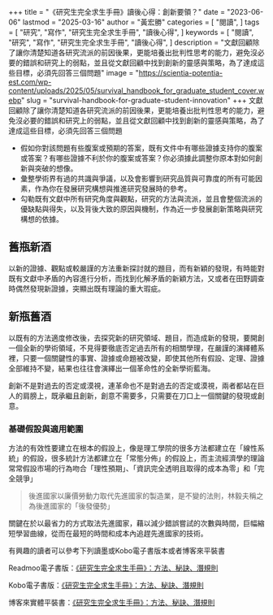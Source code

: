 +++
title = "《研究生完全求生手冊》讀後心得：創新要領？"
date = "2023-06-06"
lastmod = "2025-03-16"
author = "黃宏勝"
categories = [
  "閱讀",
]
tags = [
  "研究",
  "寫作",
  "研究生完全求生手冊",
  "讀後心得",
]
keywords = [
  "閱讀",
  "研究",
  "寫作",
  "研究生完全求生手冊",
  "讀後心得",
]
description = "文獻回顧除了讓你清楚知道各研究流派的前因後果，更能培養出批判性思考的能力，避免沒必要的錯誤和研究上的弱點，並且從文獻回顧中找到創新的靈感與策略，為了達成這些目標，必須先回答三個問題"
image = "https://scientia-potentia-est.com/wp-content/uploads/2025/05/survival_handbook_for_graduate_student_cover.webp"
slug = "survival-handbook-for-graduate-student-innovation"
+++
文獻回顧除了讓你清楚知道各研究流派的前因後果，更能培養出批判性思考的能力，避免沒必要的錯誤和研究上的弱點，並且從文獻回顧中找到創新的靈感與策略，為了達成這些目標，必須先回答三個問題

- 假如你對該問題有些腹案或預期的答案，既有文件中有哪些證據支持你的腹案或答案？有哪些證據不利於你的腹案或答案？你必須據此調整你原本對如何創新與突破的想像。
- 彙整學術界有過的共識與爭議，以及會影響到研究品質與可靠度的所有可能因素，作為你在發展研究構想與推進研究發展時的參考。
- 勾勒既有文獻中所有研究角度與觀點，研究的方法與流派，並且會整個流派的優缺點與得失，以及背後大致的原因與機制，作為近一步發展創新策略與研究構想的依據。

## 舊瓶新酒

以新的證據、觀點或較嚴謹的方法重新探討就的題目，而有新穎的發現，有時能對既有文獻中矛盾的內容進行分析，而找到化解矛盾的新穎方法，又或者在田野調查時偶然發現新證據，突顯出既有理論的重大瑕疵。

## 新瓶舊酒

以既有的方法適度修改後，去探究新的研究領域、題目，而造成新的發現，要開創一個全新的學術領域，不見得要徹底否定過去所有的相關學理，在嚴謹的演繹體系裡，只要一個關鍵性的事實、證據或命題被改變，即使其他所有假設、定理、證據全部維持不變，結果也往往會演繹出一個革命性的全新學術藍海。

創新不是對過去的否定或漠視，連革命也不是對過去的否定或漠視，兩者都站在巨人的肩膀上，既承繼且創新，創意不需要多，只需要在刀口上一個關鍵的發現或創意。

### 基礎假設與適用範圍

方法的有效性要建立在根本的假設上，像是理工學院的很多方法都建立在「線性系統」的假設，很多統計方法都建立在「常態分佈」的假設上，而主流經濟學的理論常常假設市場的行為吻合「理性預期」、「資訊完全透明且取得的成本為零」和「完全競爭」

> 後進國家以廉價勞動力取代先進國家的製造業，是不變的法則，林毅夫稱之為後進國家的「後發優勢」

關鍵在於以最省力的方式取法先進國家，藉以減少錯誤嘗試的次數與時間，巨幅縮短學習曲線，從而在最短的時間和成本內追趕先進國家的技術。

有興趣的讀者可以參考下列讀墨或Kobo電子書版本或者博客來平裝書

Readmoo電子書版：[《研究生完全求生手冊》：方法、秘訣、潛規則](https://moo.im/a/dhyDFU)

Kobo電子書版：[《研究生完全求生手冊》：方法、秘訣、潛規則](https://r10.to/hkrTRj)

博客來實體平裝書：[《研究生完全求生手冊》：方法、秘訣、潛規則](https://www.books.com.tw/exep/assp.php/scientia/products/0010762863?utm_source=scientia&utm_medium=ap-books&utm_content=recommend&utm_campaign=ap-202504)
